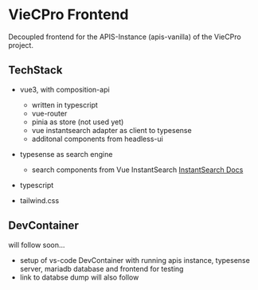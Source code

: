 # VieCPro Frontend

Decoupled frontend for the APIS-Instance (apis-vanilla) of the VieCPro project. 

## TechStack

- vue3, with composition-api

  - written in typescript
  - vue-router
  - pinia as store (not used yet)
  - vue instantsearch adapter as client to typesense
  - additonal components from headless-ui
- typesense as search engine

  - search components from Vue InstantSearch [InstantSearch Docs](https://www.algolia.com/doc/guides/building-search-ui/what-is-instantsearch/vue/)
- typescript
- tailwind.css

## DevContainer

will follow soon...

- setup of vs-code DevContainer with running apis instance, typesense server, mariadb database and frontend for testing
- link to databse dump will also follow
